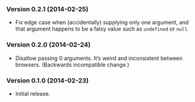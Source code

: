 ### Version 0.2.1 (2014-02-25)

- Fix edge case when (accidentally) supplying only one argument, and that
  argument happens to be a falsy value such as `undefined` or `null`.

### Version 0.2.0 (2014-02-24)

- Disallow passing 0 arguments. It’s weird and inconsistent between browsers.
  (Backwards incompatible change.)

### Version 0.1.0 (2014-02-23)

- Initial release.
